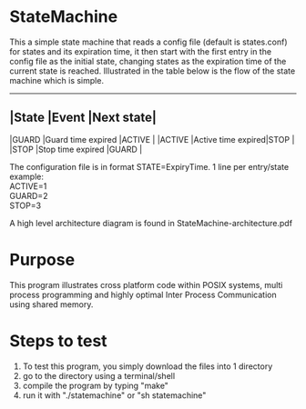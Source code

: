 StateMachine
==============
This a simple state machine that reads a config file (default is states.conf)
for states and its expiration time, it then start with the first entry in the 
config file as the initial state, changing states as the expiration time of the 
current state is reached. Illustrated in the table below is the flow of 
the state machine which is simple.
________________________________________
|State  |Event              |Next state|
----------------------------------------
|GUARD  |Guard time expired |ACTIVE    |
|ACTIVE |Active time expired|STOP      |
|STOP   |Stop time expired  |GUARD     |

The configuration file is in format STATE=ExpiryTime. 1 line per entry/state  
example:  
   ACTIVE=1  
   GUARD=2  
   STOP=3  

A high level architecture diagram is found in StateMachine-architecture.pdf
 
Purpose
==============
This program illustrates cross platform code within POSIX systems, multi process
programming and highly optimal Inter Process Communication using shared memory.

Steps to test
==============
1. To test this program, you simply download the files into 1 directory
2. go to the directory using a terminal/shell
3. compile the program by typing "make"
4. run it with "./statemachine" or "sh statemachine"
    
